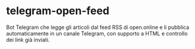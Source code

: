 # telegram-open-feed
Bot Telegram che legge gli articoli dal feed RSS di open.online e li pubblica automaticamente in un canale Telegram, con supporto a HTML e controllo dei link già inviati.
